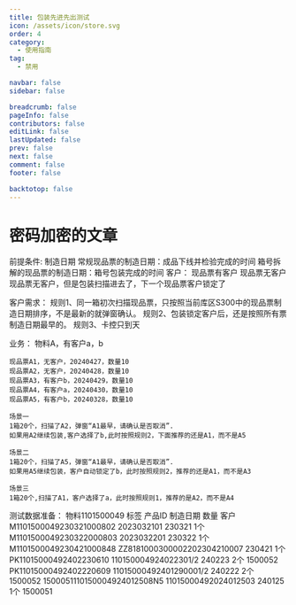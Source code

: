 ```yaml
---
title: 包装先进先出测试
icon: /assets/icon/store.svg
order: 4
category:
  - 使用指南
tag:
  - 禁用

navbar: false
sidebar: false

breadcrumb: false
pageInfo: false
contributors: false
editLink: false
lastUpdated: false
prev: false
next: false
comment: false
footer: false

backtotop: false
---
```

# 密码加密的文章
前提条件: 
制造日期
    常规现品票的制造日期：成品下线并检验完成的时间
    箱号拆解的现品票的制造日期：箱号包装完成的时间
客户：
    现品票有客户
    现品票无客户
    现品票无客户，但是包装扫描进去了，下一个现品票客户锁定了


客户需求：
    规则1、同一箱初次扫描现品票，只按照当前库区S300中的现品票制造日期排序，不是最新的就弹窗确认。
    规则2、包装锁定客户后，还是按照所有票制造日期最早的。
    规则3、卡控只到天

业务：
    物料A，有客户a，b

    现品票A1，无客户，20240427，数量10
    现品票A2，无客户，20240428，数量10
    现品票A3，有客户b，20240429，数量10
    现品票A4，有客户a，20240430，数量10
    现品票A5，有客户b，20240328，数量10

    场景一
    1箱20个，扫描了A2，弹窗“A1最早，请确认是否取消”.
    如果用A2继续包装,客户选择了b,此时按照规则2，下面推荐的还是A1，而不是A5

    场景二
    1箱20个，扫描了A5，弹窗“A1最早，请确认是否取消”.
    如果用A5继续包装，客户自动锁定了b，此时按照规则2，推荐的还是A1，而不是A3

    场景三
    1箱20个,扫描了A1，客户选择了a，此时按照规则1，推荐的是A2，而不是A4

测试数据准备：
物料1101500049
标签          产品ID        制造日期        数量         客户    
M1101500049230321000802  2023032101 230321  1个 
M1101500049230322000803  2023032201 230322  1个
M1101500049230421000848  ZZ8181000300002202304210007 230421 1个
PK11015000492402230610 110150004924022301/2  240223  2个  1500052
PK11015000492402220609 11015000492401290001/2 240222 2个  1500052
1500051110150004924012508N5 11015000492024012503 240125 1个 1500051





